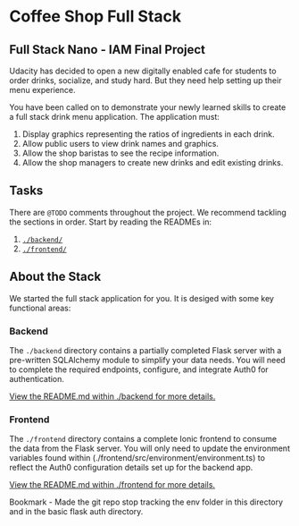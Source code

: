 # Coffee Shop Full Stack

## Full Stack Nano - IAM Final Project

Udacity has decided to open a new digitally enabled cafe for students to order drinks, socialize, and study hard. But they need help setting up their menu experience.

You have been called on to demonstrate your newly learned skills to create a full stack drink menu application. The application must:

1) Display graphics representing the ratios of ingredients in each drink.
2) Allow public users to view drink names and graphics.
3) Allow the shop baristas to see the recipe information.
4) Allow the shop managers to create new drinks and edit existing drinks.

## Tasks

There are `@TODO` comments throughout the project. We recommend tackling the sections in order. Start by reading the READMEs in:

1. [`./backend/`](./backend/README.md)
2. [`./frontend/`](./frontend/README.md)

## About the Stack

We started the full stack application for you. It is desiged with some key functional areas:

### Backend

The `./backend` directory contains a partially completed Flask server with a pre-written SQLAlchemy module to simplify your data needs. You will need to complete the required endpoints, configure, and integrate Auth0 for authentication.

[View the README.md within ./backend for more details.](./backend/README.md)

### Frontend

The `./frontend` directory contains a complete Ionic frontend to consume the data from the Flask server. You will only need to update the environment variables found within (./frontend/src/environment/environment.ts) to reflect the Auth0 configuration details set up for the backend app. 

[View the README.md within ./frontend for more details.](./frontend/README.md)

Bookmark - Made the git repo stop tracking the env folder in this directory and in the basic flask auth directory.